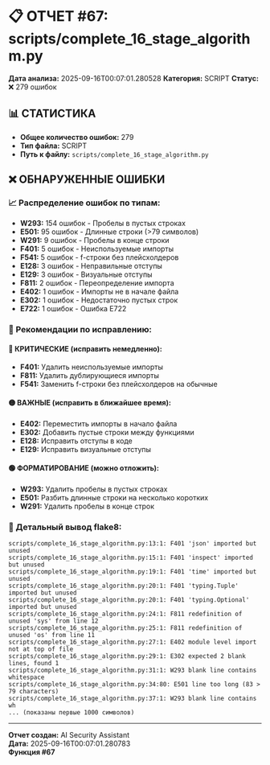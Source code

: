 # 📋 ОТЧЕТ #67: scripts/complete_16_stage_algorithm.py

**Дата анализа:** 2025-09-16T00:07:01.280528
**Категория:** SCRIPT
**Статус:** ❌ 279 ошибок

## 📊 СТАТИСТИКА

- **Общее количество ошибок:** 279
- **Тип файла:** SCRIPT
- **Путь к файлу:** `scripts/complete_16_stage_algorithm.py`

## ❌ ОБНАРУЖЕННЫЕ ОШИБКИ

### 📈 Распределение ошибок по типам:

- **W293:** 154 ошибок - Пробелы в пустых строках
- **E501:** 95 ошибок - Длинные строки (>79 символов)
- **W291:** 9 ошибок - Пробелы в конце строки
- **F401:** 5 ошибок - Неиспользуемые импорты
- **F541:** 5 ошибок - f-строки без плейсхолдеров
- **E128:** 3 ошибок - Неправильные отступы
- **E129:** 3 ошибок - Визуальные отступы
- **F811:** 2 ошибок - Переопределение импорта
- **E402:** 1 ошибок - Импорты не в начале файла
- **E302:** 1 ошибок - Недостаточно пустых строк
- **E722:** 1 ошибок - Ошибка E722

### 🎯 Рекомендации по исправлению:

#### 🔴 КРИТИЧЕСКИЕ (исправить немедленно):
- **F401:** Удалить неиспользуемые импорты
- **F811:** Удалить дублирующиеся импорты
- **F541:** Заменить f-строки без плейсхолдеров на обычные

#### 🟡 ВАЖНЫЕ (исправить в ближайшее время):
- **E402:** Переместить импорты в начало файла
- **E302:** Добавить пустые строки между функциями
- **E128:** Исправить отступы в коде
- **E129:** Исправить визуальные отступы

#### 🟢 ФОРМАТИРОВАНИЕ (можно отложить):
- **W293:** Удалить пробелы в пустых строках
- **E501:** Разбить длинные строки на несколько коротких
- **W291:** Удалить пробелы в конце строк

### 📝 Детальный вывод flake8:

```
scripts/complete_16_stage_algorithm.py:13:1: F401 'json' imported but unused
scripts/complete_16_stage_algorithm.py:15:1: F401 'inspect' imported but unused
scripts/complete_16_stage_algorithm.py:19:1: F401 'time' imported but unused
scripts/complete_16_stage_algorithm.py:20:1: F401 'typing.Tuple' imported but unused
scripts/complete_16_stage_algorithm.py:20:1: F401 'typing.Optional' imported but unused
scripts/complete_16_stage_algorithm.py:24:1: F811 redefinition of unused 'sys' from line 12
scripts/complete_16_stage_algorithm.py:25:1: F811 redefinition of unused 'os' from line 11
scripts/complete_16_stage_algorithm.py:27:1: E402 module level import not at top of file
scripts/complete_16_stage_algorithm.py:29:1: E302 expected 2 blank lines, found 1
scripts/complete_16_stage_algorithm.py:31:1: W293 blank line contains whitespace
scripts/complete_16_stage_algorithm.py:34:80: E501 line too long (83 > 79 characters)
scripts/complete_16_stage_algorithm.py:37:1: W293 blank line contains wh
... (показаны первые 1000 символов)
```

---
**Отчет создан:** AI Security Assistant  
**Дата:** 2025-09-16T00:07:01.280783  
**Функция #67**
